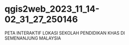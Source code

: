 # qgis2web_2023_11_14-02_31_27_250146
 PETA INTERAKTIF LOKASI SEKOLAH PENDIDIKAN KHAS DI SEMENANJUNG MALAYSIA

